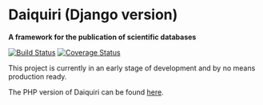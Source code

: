 Daiquiri (Django version)
=========================

**A framework for the publication of scientific databases**

[![Build Status](https://travis-ci.org/aipescience/django-daiquiri.svg?branch=master)](https://travis-ci.org/aipescience/django-daiquiri)
[![Coverage Status](https://coveralls.io/repos/github/aipescience/django-daiquiri/badge.svg?branch=master)](https://coveralls.io/github/aipescience/django-daiquiri?branch=master)

This project is currently in an early stage of development and by no means production ready.

The PHP version of Daiquiri can be found [here](https://github.com/aipescience/daiquiri).

